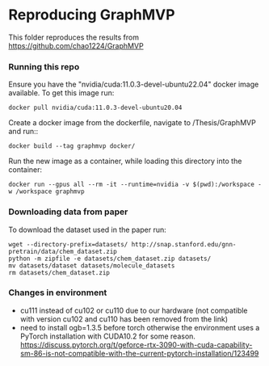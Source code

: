 # Reproducing GraphMVP
This folder reproduces the results from https://github.com/chao1224/GraphMVP

### Running this repo
Ensure you have the "nvidia/cuda:11.0.3-devel-ubuntu22.04" docker image available. To get this image run:

    docker pull nvidia/cuda:11.0.3-devel-ubuntu20.04
Create a docker image from the dockerfile, navigate to /Thesis/GraphMVP and run::
    
    docker build --tag graphmvp docker/
Run the new image as a container, while loading this directory into the container:

    docker run --gpus all --rm -it --runtime=nvidia -v $(pwd):/workspace -w /workspace graphmvp

### Downloading data from paper
To download the dataset used in the paper run:

    wget --directory-prefix=datasets/ http://snap.stanford.edu/gnn-pretrain/data/chem_dataset.zip
    python -m zipfile -e datasets/chem_dataset.zip datasets/
    mv datasets/dataset datasets/molecule_datasets
    rm datasets/chem_dataset.zip



### Changes in environment
- cu111 instead of cu102 or cu110 due to our hardware (not compatible with version cu102 and cu110 has been removed from the link)
- need to install ogb=1.3.5 before torch otherwise the environment uses a  PyTorch installation with CUDA10.2 for some reason.
https://discuss.pytorch.org/t/geforce-rtx-3090-with-cuda-capability-sm-86-is-not-compatible-with-the-current-pytorch-installation/123499